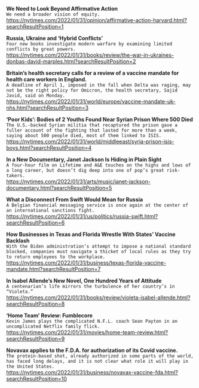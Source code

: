 **We Need to Look Beyond Affirmative Action**\
`We need a broader vision of equity.`\
https://nytimes.com/2022/01/31/opinion/affirmative-action-harvard.html?searchResultPosition=1

**Russia, Ukraine and ‘Hybrid Conflicts’**\
`Four new books investigate modern warfare by examining limited conflicts by great powers.`\
https://nytimes.com/2022/01/31/books/review/the-war-in-ukraines-donbas-david-marples.html?searchResultPosition=2

**Britain’s health secretary calls for a review of a vaccine mandate for health care workers in England.**\
`A deadline of April 1, imposed in the fall when Delta was raging, may not be the right policy for Omicron, the health secretary, Sajid Javid, said on Monday.`\
https://nytimes.com/2022/01/31/world/europe/vaccine-mandate-uk-nhs.html?searchResultPosition=3

**‘Poor Kids’: Bodies of 2 Youths Found Near Syrian Prison Where 500 Died**\
`The U.S.-backed Syrian militia that recaptured the prison gave a fuller account of the fighting that lasted for more than a week, saying about 500 people died, most of them linked to ISIS.`\
https://nytimes.com/2022/01/31/world/middleeast/syria-prison-isis-boys.html?searchResultPosition=4

**In a New Documentary, Janet Jackson Is Hiding in Plain Sight**\
`A four-hour film on Lifetime and A&E touches on the highs and lows of a long career, but doesn’t dig deep into one of pop’s great risk-takers.`\
https://nytimes.com/2022/01/31/arts/music/janet-jackson-documentary.html?searchResultPosition=5

**What a Disconnect From Swift Would Mean for Russia**\
`A Belgian financial messaging service is once again at the center of an international sanctions fight.`\
https://nytimes.com/2022/01/31/us/politics/russia-swift.html?searchResultPosition=6

**How Businesses in Texas and Florida Wrestle With States’ Vaccine Backlash**\
`With the Biden administration’s attempt to impose a national standard blocked, companies must navigate a thicket of local rules as they try to return employees to the workplace.`\
https://nytimes.com/2022/01/31/business/texas-florida-vaccine-mandate.html?searchResultPosition=7

**In Isabel Allende’s New Novel, One Hundred Years of Attitude**\
`A centenarian’s life mirrors the turbulence of her country’s in “Violeta.”`\
https://nytimes.com/2022/01/31/books/review/violeta-isabel-allende.html?searchResultPosition=8

**‘Home Team’ Review: Fumblecore**\
`Kevin James plays the complicated N.F.L. coach Sean Payton in an uncomplicated Netflix family flick.`\
https://nytimes.com/2022/01/31/movies/home-team-review.html?searchResultPosition=9

**Novavax applies to the F.D.A. for authorization of its Covid vaccine.**\
`The protein-based shot, already authorized in some parts of the world, has faced long delays, and it is not clear what role it will play in the United States.`\
https://nytimes.com/2022/01/31/business/novavax-vaccine-fda.html?searchResultPosition=10

